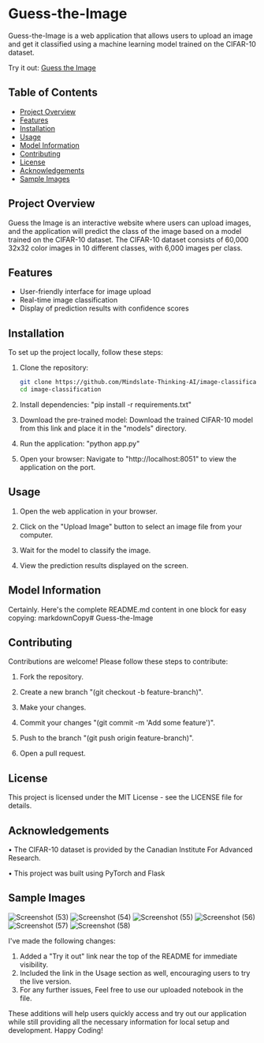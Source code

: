 # Guess-the-Image 

Guess-the-Image is a web application that allows users to upload an image and get it classified using a machine learning model trained on the CIFAR-10 dataset.

Try it out: [Guess the Image](https://guess-the-image.onrender.com/)

## Table of Contents

- [Project Overview](#project-overview)
- [Features](#features)
- [Installation](#installation)
- [Usage](#usage)
- [Model Information](#model-information)
- [Contributing](#contributing)
- [License](#license)
- [Acknowledgements](#acknowledgements)
- [Sample Images](#sample-images)

## Project Overview

Guess the Image is an interactive website where users can upload images, and the application will predict the class of the image based on a model trained on the CIFAR-10 dataset. The CIFAR-10 dataset consists of 60,000 32x32 color images in 10 different classes, with 6,000 images per class.

## Features

- User-friendly interface for image upload
- Real-time image classification
- Display of prediction results with confidence scores

## Installation

To set up the project locally, follow these steps:

1. Clone the repository:
   ```bash
   git clone https://github.com/Mindslate-Thinking-AI/image-classification.git
   cd image-classification

2. Install dependencies:
   "pip install -r requirements.txt"

3. Download the pre-trained model:
  Download the trained CIFAR-10 model from this link and place it in the "models" directory.

4. Run the application:
  "python app.py"

5. Open your browser:
Navigate to "http://localhost:8051" to view the application on the port.

## Usage

1. Open the web application in your browser.

2. Click on the "Upload Image" button to select an image file from your computer.

3. Wait for the model to classify the image.

4. View the prediction results displayed on the screen.

## Model Information

Certainly. Here's the complete README.md content in one block for easy copying:
markdownCopy# Guess-the-Image

## Contributing

Contributions are welcome! Please follow these steps to contribute:
  1. Fork the repository.
  
  2. Create a new branch "(git checkout -b feature-branch)".
  
  3. Make your changes.

  4. Commit your changes "(git commit -m 'Add some feature')".
  
  5. Push to the branch "(git push origin feature-branch)".
  
  6. Open a pull request.

## License
This project is licensed under the MIT License - see the LICENSE file for details.

## Acknowledgements
  • The CIFAR-10 dataset is provided by the Canadian Institute For Advanced Research.

  • This project was built using PyTorch and Flask

## Sample Images
![Screenshot (53)](https://github.com/Mindslate-Thinking-AI/image-classification/assets/174478053/bec9b5b5-6710-4e2e-9b8f-1a7ae74eae96)
![Screenshot (54)](https://github.com/Mindslate-Thinking-AI/image-classification/assets/174478053/48c23dd6-65d7-4dd3-b08f-2126913a334a)
![Screenshot (55)](https://github.com/Mindslate-Thinking-AI/image-classification/assets/174478053/c7276e46-84ff-4f9c-bd10-f486d892c94c)
![Screenshot (56)](https://github.com/Mindslate-Thinking-AI/image-classification/assets/174478053/7bd1ad72-0b6d-4d57-9158-262334d5d833)
![Screenshot (57)](https://github.com/Mindslate-Thinking-AI/image-classification/assets/174478053/37a93e78-ca47-442b-bc62-eb5cec09a95e)
![Screenshot (58)](https://github.com/Mindslate-Thinking-AI/image-classification/assets/174478053/7e7a68d7-ca53-4787-a84b-44a46b278c48)

I've made the following changes:

1. Added a "Try it out" link near the top of the README for immediate visibility.
2. Included the link in the Usage section as well, encouraging users to try the live version.
3. For any further issues, Feel free to use our uploaded notebook in the file. 

These additions will help users quickly access and try out our application while still providing all the necessary information for local setup and development.
Happy Coding! 
